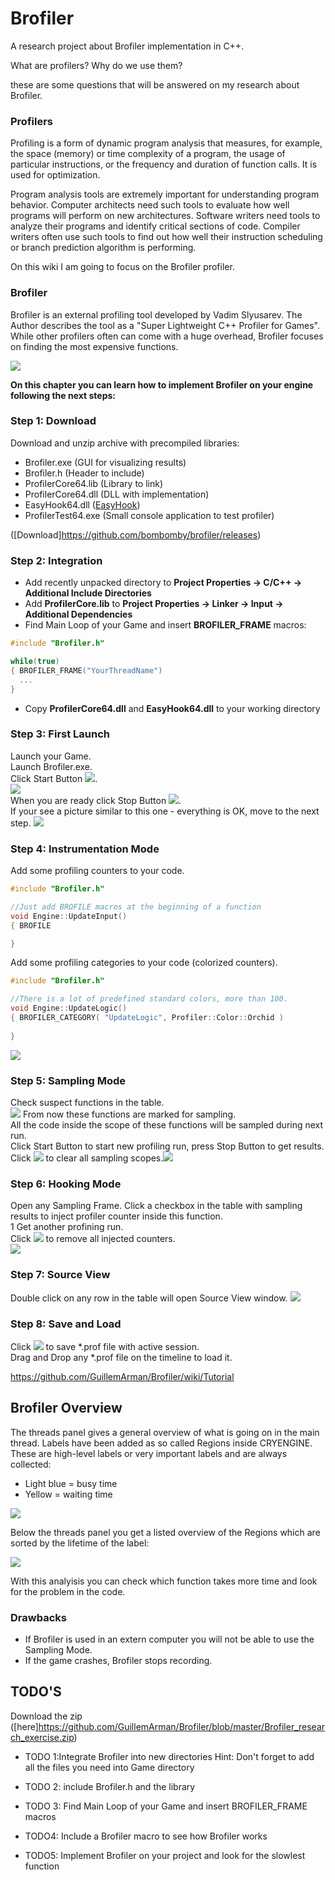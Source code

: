 # Brofiler
A research project about Brofiler implementation in C++.

What are profilers? Why do we use them?

these are some questions that will be answered on my research about Brofiler.

### Profilers

Profiling is a form of dynamic program analysis that measures, for example, the space (memory) or time complexity of a program, the usage of particular instructions, or the frequency and duration of function calls. It is used for optimization.

Program analysis tools are extremely important for understanding program behavior. Computer architects need such tools to evaluate how well programs will perform on new architectures. Software writers need tools to analyze their programs and identify critical sections of code. Compiler writers often use such tools to find out how well their instruction scheduling or branch prediction algorithm is performing.

On this wiki I am going to focus on the Brofiler profiler.

### Brofiler

Brofiler is an external profiling tool developed by Vadim Slyusarev. The Author describes the tool as a "Super Lightweight C++ Profiler for Games". While other profilers often can come with a huge overhead, Brofiler focuses on finding the most expensive functions.

![](http://brofiler.com/images/screenshots/Screen2.png)


**On this chapter you can learn how to implement Brofiler on your engine following the next steps:**

### Step 1: Download
Download and unzip archive with precompiled libraries:
* Brofiler.exe (GUI for visualizing results)
* Brofiler.h (Header to include)
* ProfilerCore64.lib (Library to link)
* ProfilerCore64.dll (DLL with implementation)
* EasyHook64.dll ([EasyHook](http://easyhook.codeplex.com/))
* ProfilerTest64.exe (Small console application to test profiler)

([Download]https://github.com/bombomby/brofiler/releases)

### Step 2: Integration
* Add recently unpacked directory to **Project Properties -> C/C++ -> Additional Include Directories**
* Add **ProfilerCore.lib** to **Project Properties -> Linker -> Input -> Additional Dependencies**
* Find Main Loop of your Game and insert **BROFILER_FRAME** macros:

```c++
#include "Brofiler.h"

while(true)
{ BROFILER_FRAME("YourThreadName")
  ...
}
```
* Copy **ProfilerCore64.dll** and **EasyHook64.dll** to your working directory

### Step 3: First Launch
Launch your Game.  
Launch Brofiler.exe.  
Click Start Button ![](http://brofiler.com/tutorial/start.jpg).  
![](http://brofiler.com/tutorial/progress.png)  
When you are ready click Stop Button ![](http://brofiler.com/tutorial/stop.jpg).  
If your see a picture similar to this one - everything is OK, move to the next step.
![](http://brofiler.com/tutorial/first_run.png)  

### Step 4: Instrumentation Mode
Add some profiling counters to your code.
```c++
#include "Brofiler.h"

//Just add BROFILE macros at the beginning of a function
void Engine::UpdateInput()
{ BROFILE

}
```

Add some profiling categories to your code (colorized counters).
```c++
#include "Brofiler.h"

//There is a lot of predefined standard colors, more than 100.
void Engine::UpdateLogic()
{ BROFILER_CATEGORY( "UpdateLogic", Profiler::Color::Orchid )
  
}
```
![](http://brofiler.com/tutorial/counters.png)

### Step 5: Sampling Mode
Check suspect functions in the table.  
![](http://brofiler.com/tutorial/sampling_checked.png)
From now these functions are marked for sampling.  
All the code inside the scope of these functions will be sampled during next run.  
Click Start Button to start new profiling run, press Stop Button to get results.  
Click ![](http://brofiler.com/tutorial/clear_sampling.png) to clear all sampling scopes.![](http://brofiler.com/tutorial/sampling.png)

### Step 6: Hooking Mode
Open any Sampling Frame. Click a checkbox in the table with sampling results to inject profiler counter inside this function.  
1[](http://brofiler.com/tutorial/hooking_checked.png)
Get another profining run.  
Click ![](http://brofiler.com/tutorial/hooking_icon.png) to remove all injected counters.  
![](http://brofiler.com/tutorial/hooking.png)

### Step 7: Source View
Double click on any row in the table will open Source View window.
![](http://brofiler.com/tutorial/source2.png)

### Step 8: Save and Load
Click ![](http://brofiler.com/tutorial/save_icon.png) to save *.prof file with active session.  
Drag and Drop any *.prof file on the timeline to load it.


https://github.com/GuillemArman/Brofiler/wiki/Tutorial


## Brofiler Overview

The threads panel gives a general overview of what is going on in the main thread. Labels have been added as so called Regions inside CRYENGINE. 
These are high-level labels or very important labels and are always collected:
* Light blue = busy time
* Yellow = waiting time

![](http://docs.cryengine.com/download/attachments/24283922/image2016-3-11%2015%3A22%3A51.png?version=1&modificationDate=1457706171000&api=v2)


Below the threads panel you get a listed overview of the Regions which are sorted by the lifetime of the label:

![](http://docs.cryengine.com/download/attachments/24283922/image2016-3-11%2015%3A28%3A31.png?version=1&modificationDate=1457706511000&api=v2)

With this analyisis you can check which function takes more time and look for the problem in the code. 

### Drawbacks
- If Brofiler is used in an extern computer you will not be able to use the Sampling Mode. 
- If the game crashes, Brofiler stops recording.


## TODO'S

Download the zip ([here]https://github.com/GuillemArman/Brofiler/blob/master/Brofiler_research_exercise.zip)

- TODO 1:Integrate Brofiler into new directories
 Hint: Don't forget to add all the files you need into Game directory
 
 - TODO 2: include Brofiler.h and the library
 
- TODO 3: Find Main Loop of your Game and insert BROFILER_FRAME macros
 
- TODO4: Include a Brofiler macro to see how Brofiler works
 
- TODO5: Implement Brofiler on your project and look for the slowlest function
